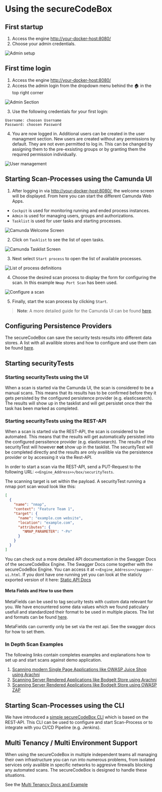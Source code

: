 # Using the secureCodeBox

## First startup

1.  Access the engine [http://your-docker-host:8080/](http://localhost:8080)
2.  Choose your admin credentials.

![Admin setup ](..//resources/first_startup_screen.png)

## First time login

1.  Access the engine [http://your-docker-host:8080/](http://localhost:8080)
2.  Access the admin login from the dropdown menu behind the 🏠 in the top right corner

![Admin Section](../resources/adminSection.png)

3.  Use the following credentials for your first login:

```
Username: choosen Username
Password: choosen Password
```

4. You are now logged in. Additional users can be created in the user managment section. New users are created without any permissions by default. They are not even permitted to log in. This can be changed by assigning them to the pre-exsisting groups or by granting them the required permission individually.

![User management](../resources/userManagement.png)

## Starting Scan-Processes using the Camunda UI

1.  After logging in via [http://your-docker-host:8080/](http://localhost:8080), the welcome screen will be displayed. From here you can start the different Camunda Web Apps.

- `Cockpit` is used for monitoring running and ended process instances.
- `Admin` is used for managing users, groups and authorizations.
- `Tasklist` is used for user tasks and starting processes.

![Camunda Welcome Screen](../resources/welcome.png)

2.  Click on `Tasklist` to see the list of open tasks.

![Camunda Tasklist Screen](../resources/tasklist.png)

3.  Next select `Start process` to open the list of available processes.

![List of process definitions](../resources/processDefinitions.png)

4.  Choose the desired scan process to display the form for configuring the scan. In this example `Nmap Port Scan` has been used.

![Configure a scan](../resources/configureScan.png)

5.  Finally, start the scan process by clicking `Start`.

> **Note**: A more detailed guide for the Camunda UI can be found [here][camundawebapps].

[camundawebapps]: https://docs.camunda.org/manual/7.8/webapps/

## Configuring Persistence Providers

The secureCodeBox can save the security tests results into different data stores. A list with all availible stores and how to configure and use them can be found [here](./persistence/README.md).

## Starting securityTests

### Starting securityTests using the UI

When a scan is started via the Camunda UI, the scan is considered to be a manual scans. This means that its results has to be confirmed before they it gets persisted by the configured persistence provider (e.g. elasticsearch). The results will show up in the tasklist and will get persistet once their the task has been marked as completed.

### Starting securityTests using the REST-API

When a scan is started via the REST-API, the scan is considered to be automated. This means that the results will get automatically persisted into the configured perssitence provider (e.g. elasticsearch). The results of the securityTest will however **not** show up in the tasklist. The securityTest will be completed directly and the results are only availible via the persistence provider or by accessing it via the Rest-API.

In order to start a scan via the REST-API, send a PUT-Request to the following URL:
`<<Engine_Address>>/box/securityTests`.

The scanning target is set within the payload. A securityTest running a nmap port scan woud look like this:

```json
[
  {
    "name": "nmap",
    "context": "Feature Team 1",
    "target": {
      "name": "example.com website",
      "location": "example.com",
      "attributes": {
        "NMAP_PARAMETER": "-Pn"
      }
    }
  }
]
```

You can check out a more detailed API documentation in the Swagger Docs of the secureCodeBox Engine. The Swagger Docs come together with the secureCodeBox Engine. You can access it at `<<Engine_Address>>/swagger-ui.html`. If you dont have one running yet you can look at the staticly exported version of it here: [Static API Docs](../developer-guide/api-doc.md)

#### Meta Fields and How to use them

MetaFields can be used to tag security tests with custom data relevant for you. We have encountered some data values which we found paticulary usefull and standardized their format to be used in multiple places. The list and formats can be found [here](./metafields/README.md).

MetaFields can currently only be set via the rest api. See the swagger docs for how to set them.

### In Depth Scan Examples

The following links contain completes examples and explanations how to set up and start scans against demo application.

1.  [Scanning modern Single Page Applications like OWASP Juice Shop using Arachni](./usage-examples/arachni-juice-shop-example.md)
2.  [Scanning Server Rendered Applications like BodgeIt Store using Arachni](./usage-examples/arachni-bodgeit-example.md)
3.  [Scanning Server Rendered Applications like BodgeIt Store using OWASP ZAP](./usage-examples/zap-bodgeit-example.md)

## Starting Scan-Processes using the CLI

We have introduced a [simple secureCodeBox CLI](../../cli/README.md) which is based on the REST-API. This CLI can be used to configure and start Scan-Process or to integrate with you CI/CD Pipeline (e.g. Jenkins).

## Multi Tenancy / Multi Environment Support

When using the secureCodeBox in multiple independent teams all managing their own infrastructure you can run into numerous problems, from isolated services only availible in specific networks to aggresive firewalls blocking any automated scans. The secureCodeBox is designed to handle these situations.

See the [Multi Tenancy Docs and Example](./multi-tenancy/README.md)
